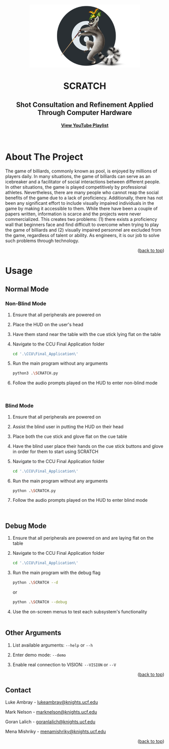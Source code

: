 <!-- Improved compatibility of back to top link: See: https://github.com/othneildrew/Best-README-Template/pull/73 -->
<a name="readme-top"></a>
<!--

<!-- PROJECT LOGO -->
<br />
<div align="center">
  <a href="https://github.com/YourLocalAsian/SCRATCH">
    <img src="Jing Poolian.png" alt="Logo" width="350" height="200">
  </a>

<h1 align="center">SCRATCH</h1>
<h2 align="center">Shot Consultation and Refinement Applied Through Computer Hardware</h2>
<h4><a href="https://www.youtube.com/playlist?list=PLlgu_g88BshhSsnBhApKZGy7s1Rak5IEG">View YouTube Playlist</a></h3>
</br>
</div>

<!-- ABOUT THE PROJECT -->
# About The Project

The game of billiards, commonly known as pool, is enjoyed by millions of players daily. In many situations, the game of billiards can serve as an icebreaker and a facilitator of social interactions between different people. In other situations, the game is played competitively by professional athletes. Nevertheless, there are many people who cannot reap the social benefits of the game due to a lack of proficiency. Additionally, there has not been any significant effort to include visually impaired individuals in the game by making it accessible to them. While there have been a couple of papers written, information is scarce and the projects were never commercialized. This creates two problems: (1) there exists a proficiency wall that beginners face and find difficult to overcome when trying to play the game of billiards and (2) visually impaired personnel are excluded from the game, regardless of talent or ability. As engineers, it is our job to solve such problems through technology.

<p align="right">(<a href="#readme-top">back to top</a>)</p>

# Usage

## Normal Mode
### Non-Blind Mode
1. Ensure that all peripherals are powered on
2. Place the HUD on the user's head
3. Have them stand near the table with the cue stick lying flat on the table
4. Navigate to the CCU Final Application folder
    ```sh
    cd '.\CCU\Final_Application\'
    ```

5. Run the main program without any arguments
    ```sh
    python3 .\SCRATCH.py
    ```

6. Follow the audio prompts played on the HUD to enter non-blind mode

<br>

### Blind Mode
1. Ensure that all peripherals are powered on
2. Assist the blind user in putting the HUD on their head
3. Place both the cue stick and glove flat on the cue table
4. Have the blind user place their hands on the cue stick buttons and glove in order for them to start using SCRATCH
5. Navigate to the CCU Final Application folder
    ```sh
    cd '.\CCU\Final_Application\'
    ```

6. Run the main program without any arguments
    ```sh
    python .\SCRATCH.py
    ```
7. Follow the audio prompts played on the HUD to enter blind mode

<br>

## Debug Mode<br>
1. Ensure that all peripherals are powered on and are laying flat on the table
2. Navigate to the CCU Final Application folder
    ```sh
    cd '.\CCU\Final_Application\'
3. Run the main program with the debug flag
    ```sh
    python .\SCRATCH --d
    ```
    or

    ```sh
    python .\SCRATCH --debug
    ```
4. Use the on-screen menus to test each subsystem's functionality
<br><br>

## Other Arguments<br>
1. List available arguments: ```--help``` or ```--h ```

2. Enter demo mode: ```--demo```
3. Enable real connection to VISION: ```--VISION```  or ```--V```
<p align="right">(<a href="#readme-top">back to top</a>)</p>

<!-- CONTACT -->
## Contact

Luke Ambray - lukeambray@knights.ucf.edu </p>
Mark Nelson - marknelson@knights.ucf.edu </p>
Goran Lalich - goranlalich@knights.ucf.edu </p>
Mena Mishriky - menamishriky@knights.ucf.edu</p>


<p align="right">(<a href="#readme-top">back to top</a>)</p>



